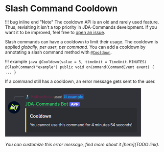 # Slash Command Cooldown
!!! bug inline end "Note"
    The cooldown API is an old and rarely used feature. Thus, revisiting it isn't a top priority in JDA-Commands development. 
    If you want it to be improved, feel free to [open an issue](https://github.com/Kaktushose/jda-commands/issues/new).

Slash commands can have a cooldown to limit their usage. The cooldown is applied _globally_, _per user_, _per command_. 
You can add a cooldown by annotating a slash command method with [`@Cooldown`](https://kaktushose.github.io/jda-commands/javadocs/latest/jda.commands/com/github/kaktushose/jda/commands/annotations/interactions/Cooldown.html).

!!! example
    ```java
    @Cooldown(value = 5, timeUnit = TimeUnit.MINUTES)
    @SlashCommand("example")
    public void onCommand(CommandEvent event) {
        ...
    }
    ```

If a command still has a cooldown, an error message gets sent to the user.

![Cooldown Error Message](../assets/cooldown.png)

_You can customize this error message, find more about it [here](TODO link)._

